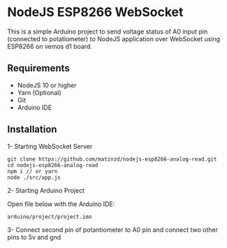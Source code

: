 # NodeJS ESP8266 WebSocket 
This is a simple Arduino project to send voltage status of A0 input pin (connected to potatiometer) to NodeJS application over WebSocket using ESP8266 on vemos d1 board.

## Requirements

- NodeJS 10 or higher 
- Yarn (Optional)
- Git
- Arduino IDE

## Installation

1- Starting WebSocket Server

```
git clone https://github.com/matinzd/nodejs-esp8266-analog-read.git
cd nodejs-esp8266-analog-read
npm i // or yarn
node ./src/app.js
```

2- Starting Arduino Project

Open file below with the Arduino IDE:
```
arduino/project/project.imo
```

3- Connect second pin of potantiometer to A0 pin and connect two other pins to 5v and gnd


